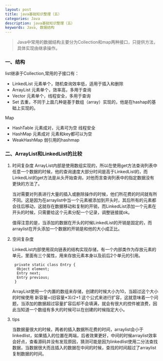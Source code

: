 ```yaml
---
layout: post
title: java基础知识整理（五）
categories: Java
description: java基础知识整理（五）
keywords: Java, 数据结构
---
```


>Java中常用的数据结构主要分为Collection和map两种接口，只提供方法，具体实现由继承操作。

### 一、结构

list继承于Collection,常用的子接口有：

- LinkedList 元素单个，随机查询效率低，适用于插入和删除
- ArrayList 元素单个，效率高，多用于查询 
- Vector 元素单个，线程安全，多用于查询
- Set 去重，不同于上面几种是基于数组（array）实现的，他是在hashap的基础上实现的。

Map

- HashTable 元素成对，元素可为空 线程安全
- HashMap 元素成对 元素和key都可以为空 
- WeakHashMap 	弱引用的hashmap

### 二、ArrayList和LinkedList的比较

1. 时间复杂度
	ArrayList内部是使用数组实现的，所以在使用get方法查询列表中任意一个数据的时候，他的查询速度大部分时间是高于LinkedList的，而LinkedList的get方法是从头开始查询，对他而言查询列表中的指定数据没有更快的方法了。
	
	当对需要对列表进行大量的插入或删除操作的时候，他们所花费的时间就有所不同。这是因为在arraylist中当一个元素被添加到开头时，其后所有的元素都会往后移动，这就存在数据移动和复制的开销，而LinkedList添加一个元素在开头的时候，只需要给这个元素分配一个记录，调整链接就ok。
	
	值得注意的是，当添加的数据在开头的时候LinkedList的开销是固定的，而arraylist在开头添加一个数据的开销是和他的大小成正比。
		

2. 空间复杂度

	LinkedList内部使用双向链表的结构实现存储，有一个内部类作为存放元素的单元，里面有三个属性，用来存放元素本身以及前后2个单元的引用。

		private static class Entry {   
         Object element;   
         Entry next;   
         Entry previous;   
   	  	}  
     
 	ArrayList使用一个内置的数组来存储，创建的时候大小为10，当超过这个大小的时候使用 新容量=(旧容量*3)/2+1 这个公式来进行扩容，这就意味着一个问题，当添加的数据超过容量扩容后却不会填满，就会有很大的控件被浪费，因此当知道一个数组有多大的时候可以在创建的时候指定大小。

3.  tips

	当数据量很大的时候，两者的插入数据所花费的时间，arraylist会小于linkedlist，如果插入的位置在两端，后者效果更好，中间的时候arraylist效率会好点，查看源码并没有发现原因，猜测可能是因为linkedlist使用二分法查找数据，当数据很大而且插入的数据在中间的时候，查找的时间超过了arraylist复制数据的时间。